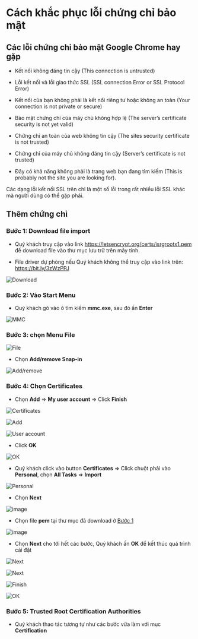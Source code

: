 

# Cách khắc phục lỗi chứng chỉ bảo mật

## Các lỗi chứng chỉ bảo mật Google Chrome hay gặp 

- Kết nối không đáng tin cậy (This connection is untrusted)

- Lỗi kết nối và lỗi giao thức SSL (SSL connection Error or SSL Protocol Error)

- Kết nối của bạn không phải là kết nối riêng tư hoặc không an toàn (Your connection is not private or secure)

-  Bảo mật chứng chỉ của máy chủ không hợp lệ (The server’s certificate security is not yet valid)

- Chứng chỉ an toàn của web không tin cậy (The sites security certificate is not trusted)

- Chứng chỉ của máy chủ không đáng tin cậy (Server’s certificate is not trusted) 

- Đây có khả năng không phải là trang web bạn đang tìm kiếm (This is probably not the site you are looking for).

Các dạng lỗi kết nối SSL trên chỉ là một số lỗi trong rất nhiều lỗi SSL khác mà người dùng có thể gặp phải. 

## Thêm chứng chỉ

### Bước 1: Download file import

- Quý khách truy cập vào link https://letsencrypt.org/certs/isrgrootx1.pem để download file vào thư mục lưu trữ trên máy tính.

- File driver dự phòng nếu Quý khách không thể truy cập vào link trên: https://bit.ly/3zWzPPJ

![Download](https://user-images.githubusercontent.com/73226975/135574024-02b993c6-03bd-47f9-b3a6-f152fc90584f.png)

### Bước 2: Vào Start Menu

- Quý khách gõ vào ô tìm kiếm **mmc.exe**, sau đó ấn **Enter**

![MMC](https://user-images.githubusercontent.com/73226975/135575282-b8db95c1-9529-4323-941c-1a8946831bf3.png)

### Bước 3: chọn **Menu File**

![File](https://user-images.githubusercontent.com/73226975/135575387-0c5bac89-e754-4413-bdf0-40a424663926.png)

- Chọn **Add/remove Snap-in**

![Add/remove](https://user-images.githubusercontent.com/73226975/135575553-65ead00a-71f6-4007-a1fe-a26b30bed3c7.png)

### Bước 4: Chọn **Certificates** 

- Chọn **Add** => **My user account** => Click **Finish**

![Certificates](https://user-images.githubusercontent.com/73226975/135575741-f7eb220d-dee4-4943-8aeb-db79188cda3d.png)

![Add](https://user-images.githubusercontent.com/73226975/135575845-5b2314e1-b7a2-45d6-91bc-36a54c364e9b.png)

![User account](https://user-images.githubusercontent.com/73226975/135575741-f7eb220d-dee4-4943-8aeb-db79188cda3d.png)

- Click **OK**

![OK](https://user-images.githubusercontent.com/73226975/135575993-cc16a3e9-ee02-4213-b68e-89a92183a9f3.png)

- Quý khách click vào button **Certificates** => Click chuột phải vào **Personal**, chọn **All Tasks** => **Import**

![Personal](https://user-images.githubusercontent.com/73226975/135576291-47947ff4-77fb-4a15-aa64-daa654213ca8.png)


- Chọn **Next**

![image](https://user-images.githubusercontent.com/73226975/135578126-8480484a-99b8-4319-be76-cdf6ac9d72d3.png)

- Chọn file **pem** tại thư mục đã download ở [Bước 1](https://hd.gobiz.vn/q-and-a/ssl#buoc-1-download-file-import)

![image](https://user-images.githubusercontent.com/73226975/135578288-84653059-e35d-4472-9a92-6aad86565f7e.png)

- Chọn **Next** cho tới hết các bước, Quý khách ấn **OK** để kết thúc quá trình cài đặt

![Next](https://user-images.githubusercontent.com/73226975/135578312-4b5614da-fdec-43c0-bd89-e457828456f5.png)

![Next](https://user-images.githubusercontent.com/73226975/135578431-56d78ccc-aa38-4758-b90f-d781d5eadebc.png)

![Finish](https://user-images.githubusercontent.com/73226975/135583095-f13f380d-13da-4e38-ab75-c0b7a0de0cf9.png)

![OK](https://user-images.githubusercontent.com/73226975/135582876-c5d712b0-c819-4c01-9b0c-0b4414fb148c.png)

### Bước 5: Trusted Root Certification Authorities

- Quý khách thao tác tương tự như các bước vừa làm với mục **Certification**



